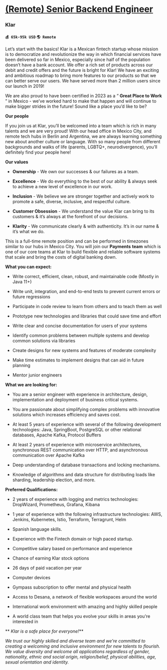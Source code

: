 # [(Remote) Senior Backend Engineer](https://www.remotewlb.com/apply/remote-senior-backend-engineer)  
### Klar  
#### `💰 65k-95k USD` `🌎 Remote`  

Let’s start with the basics! Klar is a Mexican fintech startup whose mission is to democratize and revolutionize the way in which financial services have been delivered so far in Mexico, especially since half of the population doesn’t have a bank account. We offer a rich set of products across our debit and credit offers and the future is bright for Klar! We have an exciting and ambitious roadmap to bring more features to our products so that we can better serve our users. We have served more than 2 million users since our launch in 2019!

We are also proud to have been certified in 2023 as a “ **Great Place to Work** ” in Mexico - we’ve worked hard to make that happen and will continue to make bigger strides in the future! Sound like a place you’d like to be?

 **Our people**

If you join us at Klar, you’ll be welcomed into a team which is rich in many talents and we are very proud! With our head office in Mexico City, and remote tech hubs in Berlin and Argentina, we are always learning something new about another culture or language. With so many people from different backgrounds and walks of life (parents, LGBTQ+, neurodivergence), you’ll definitely find your people here!

  

**Our values**

  *  **Ownership** \- We own our successes & our failures as a team.

  *  **Excellence** \- We do everything to the best of our ability & always seek to achieve a new level of excellence in our work.

  *  **Inclusion** \- We believe we are stronger together and actively work to promote a safe, diverse, inclusive, and respectful culture.

  *  **Customer Obsession** \- We understand the value Klar can bring to its customers & it’s always at the forefront of our decisions.

  *  **Klarity** \- We communicate clearly & with authenticity. It’s in our name & it’s what we do.

This is a full-time remote position and can be performed in timezones similar to our hubs in Mexico City. You will join our **Payments** **team** which is one of our core teams at Klar to build flexible and reliable software systems that scale and bring the costs of digital banking down.

**What you can expect:**

  * Write correct, efficient, clean, robust, and maintainable code (Mostly in Java 11+) 

  * Write unit, integration, and end-to-end tests to prevent current errors or future regressions 

  * Participate in code review to learn from others and to teach them as well 

  * Prototype new technologies and libraries that could save time and effort 

  * Write clear and concise documentation for users of your systems 

  * Identify common problems between multiple systems and develop common solutions via libraries 

  * Create designs for new systems and features of moderate complexity 

  * Make time estimates to implement designs that can aid in future planning 

  * Mentor junior engineers 

**What we are looking for:**

  * You are a senior engineer with experience in architecture, design, implementation and deployment of business critical systems. 

  * You are passionate about simplifying complex problems with innovative solutions which increases efficiency and saves cost. 

  * At least 5 years of experience with several of the following development technologies: Java, SpringBoot, PostgreSQL or other relational databases, Apache Kafka, Protocol Buffers 

  * At least 2 years of experience with microservice architectures, synchronous REST communication over HTTP, and asynchronous communication over Apache Kafka

  * Deep understanding of database transactions and locking mechanisms.

  * Knowledge of algorithms and data structure for distributing loads like sharding, leadership election, and more. 

**Preferred Qualifications:**

  * 2 years of experience with logging and metrics technologies: DropWizard, Prometheus, Grafana, Kibana 

  * 1 year of experience with the following infrastructure technologies: AWS, Jenkins, Kubernetes, Istio, Terraform, Terragrunt, Helm 

  * Spanish language skills. 

  * Experience with the Fintech domain or high paced startup.

  * Competitive salary based on performance and experience

  * Chance of earning Klar stock options

  * 26 days of paid vacation per year

  * Computer devices

  * Gympass subscription to offer mental and physical health

  * Access to Desana, a network of flexible workspaces around the world

  * International work environment with amazing and highly skilled people

  * A world class team that helps you evolve your skills in areas you're interested in

  

 ** _Klar is a safe place for everyone!_**

 _We trust our highly skilled and diverse team and we’re committed to creating a welcoming and inclusive environment for new talents to flourish. We value diversity and welcome all applications regardless of gender, nationality, ethnic and social origin, religion/belief, physical abilities, age, sexual orientation and identity._

